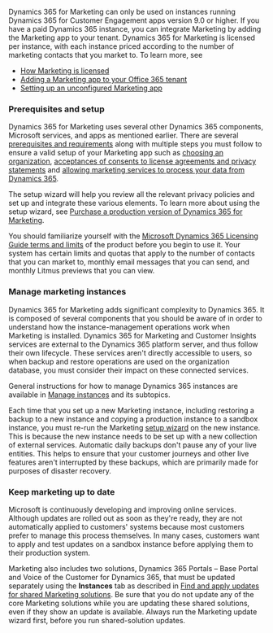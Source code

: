 Dynamics 365 for Marketing can only be used on instances running Dynamics 365 for Customer Engagement apps version 9.0 or higher. If you have a paid Dynamics 365 instance, you can integrate Marketing by adding the Marketing app to your tenant. Dynamics 365 for Marketing is licensed per instance, with each instance priced according to the number of marketing contacts that you market to. To learn more, see 

- [How Marketing is licensed](https://docs.microsoft.com/dynamics365/customer-engagement/marketing/purchase-marketing#how--is-licensed)
- [Adding a Marketing app to your Office 365 tenant](https://docs.microsoft.com/dynamics365/customer-engagement/marketing/purchase-marketing#add-a--app-to-your--tenant)
- [Setting up an unconfigured Marketing app](https://docs.microsoft.com/dynamics365/customer-engagement/marketing/purchase-marketing#set-up-an-unconfigured--app)

### Prerequisites and setup

Dynamics 365 for Marketing uses several other Dynamics 365 components, Microsoft services, and apps as mentioned earlier. There are several [prerequisites and requirements](https://docs.microsoft.com/dynamics365/customer-engagement/marketing/purchase-setup#prerequisites-and-requirements)
along with multiple steps you must follow to ensure a valid setup of your Marketing app such as [choosing an organization](https://docs.microsoft.com/dynamics365/customer-engagement/marketing/purchase-setup#step-1-choose-an-organization-and-name-your-portal),
[acceptances of consents to license agreements and privacy statements](https://docs.microsoft.com/dynamics365/customer-engagement/marketing/purchase-setup#step-2-give-consent-and-enter-your-postal-address)
and [allowing marketing services to process your data from Dynamics 365](https://docs.microsoft.com/dynamics365/customer-engagement/marketing/purchase-setup#privacy-notice).

The setup wizard will help you review all the relevant privacy policies and set up and integrate these various elements. To learn more about using the setup wizard, see  [Purchase a production version of Dynamics 365 for Marketing](https://docs.microsoft.com/dynamics365/customer-engagement/marketing/purchase-marketing).

You should familiarize yourself with the [Microsoft Dynamics 365 Licensing Guide terms and limits](https://go.microsoft.com/fwlink/p/?linkid=874224) of the product before you begin to use it. Your system has certain limits and quotas that apply to the number of contacts that you can market to, monthly email messages that you can send, and monthly Litmus previews that you can view.

### Manage marketing instances

Dynamics 365 for Marketing adds significant complexity to Dynamics 365. It is composed of several components that you should be aware of in order to understand how the instance-management operations work when Marketing is installed. Dynamics 365 for Marketing and Customer Insights services are external to the Dynamics 365 platform server, and thus follow their own lifecycle. These services aren't directly accessible to users, so when backup and restore operations are used on the organization database, you must consider their impact on these connected services.

General instructions for how to manage Dynamics 365 instances are available in [Manage instances](https://docs.microsoft.com/dynamics365/customer-engagement/admin/manage-online-instances) and its subtopics.

Each time that you set up a new Marketing instance, including restoring a backup to a new instance and copying a production instance to a sandbox instance, you must re-run the Marketing [setup wizard](https://docs.microsoft.com/dynamics365/customer-engagement/marketing/purchase-setup) on the new instance. This is because the new instance needs to be set up with a new collection of external services. Automatic daily backups don't pause any of your live entities. This helps to ensure that your customer journeys and other live features aren't interrupted by these backups, which are primarily made for purposes of disaster recovery.

### Keep marketing up to date

Microsoft is continuously developing and improving online services. Although updates are rolled out as soon as they're ready, they are not automatically applied to customers' systems because most customers prefer to manage this process themselves. In many cases, customers want to apply and test updates on a sandbox instance before applying them to their production system.

Marketing also includes two solutions, Dynamics 365 Portals – Base Portal and Voice of the Customer for Dynamics 365, that must be updated separately using the **Instances** tab as described in [Find and apply updates for shared Marketing solutions](https://docs.microsoft.com/dynamics365/customer-engagement/marketing/apply-updates#update-shared). Be sure that you do not update any of the core Marketing solutions while you are updating these shared solutions, even if they show an update is available. Always run the Marketing update wizard first, before you run shared-solution updates.  